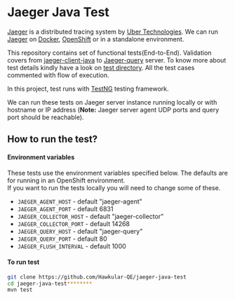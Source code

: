 # Jaeger Java Test
[Jaeger](https://github.com/uber/jaeger) is a distributed tracing system by [Uber Technologies](http://uber.github.io/).
We can run [Jaeger](https://github.com/uber/jaeger) on [Docker](https://www.docker.io), [OpenShift](https://openshift.io/) or in a standalone environment.

This repository contains set of functional tests(End-to-End). Validation covers from [jaeger-client-java](https://github.com/uber/jaeger-client-java) to [Jaeger-query](https://github.com/uber/jaeger) server. To know more about test details kindly have a look on [test directory](/src/test/java/io/jaegertracing/qe/tests/). All the test cases commented with flow of execution.

In this project, test runs with [TestNG](http://testng.org/doc/) testing framework.

We can run these tests on Jaeger server instance running locally or with hostname or IP address (**Note:** Jaeger server agent UDP ports and query port should be reachable).


## How to run the test?
#### Environment variables
These tests use the environment variables specified below.  The defaults are for running in an OpenShift environment.  
If you want to run the tests locally you will need to change some of these.

+ `JAEGER_AGENT_HOST` - default "jaeger-agent"
+ `JAEGER_AGENT_PORT` - default 6831
+ `JAEGER_COLLECTOR_HOST` - default "jaeger-collector"
+ `JAEGER_COLLECTOR_PORT` - default 14268
+ `JAEGER_QUERY_HOST` - default "jaeger-query"
+ `JAEGER_QUERY_PORT` - default 80
+ `JAEGER_FLUSH_INTERVAL` - default 1000

#### To run test
```bash
git clone https://github.com/Hawkular-QE/jaeger-java-test
cd jaeger-java-test********
mvn test
```